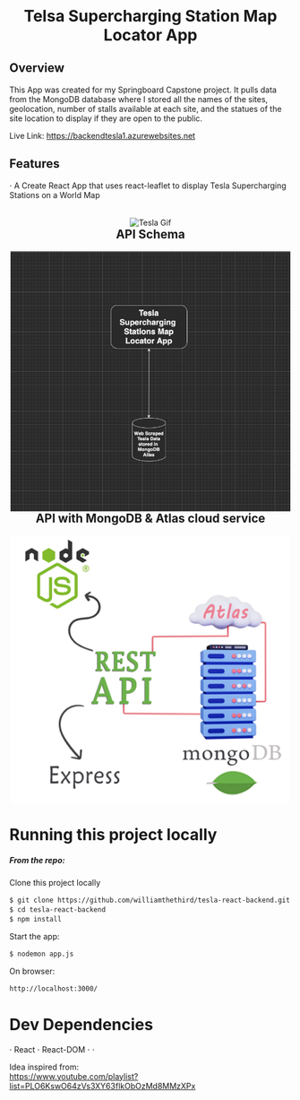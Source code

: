<h1 align="center" style="margin-top: 0px;">Telsa Supercharging Station Map Locator App</h1>
  
<h2> Overview </h2>
<p> This App was created for my Springboard Capstone project. It pulls data from the MongoDB database where I stored all the names of the sites, geolocation, number of stalls available at each site, and the statues of the site location to display if they are open to the public. </p> 


Live Link: https://backendtesla1.azurewebsites.net

<p align="center" style="margin-bottom: 0px !important;">

<h2> Features </h2> 
⋅ A Create React App that uses react-leaflet to display Tesla Supercharging Stations on a World Map


<p align="center" style="margin-bottom: 0px !important;">
  </br>

  <img width="1000" src="build/teslacapstone.gif" alt="Tesla Gif" align="center">
<div align="center">




<div align="center">

 
<div align="left">


<h2 align="center" style="margin-top: 0px;">API Schema</h2>

<p align="center" style="margin-bottom: 0px !important;">
  <img width="500" src="build/APISchema.png" alt="API Schema" align="center">

</br>
<h2 align="center" style="margin-top: 0px;">API with MongoDB & Atlas cloud service</h2>

<p align="center" style="margin-bottom: 0px !important;">
  <img width="500" src="build/AtlasPic.png" alt="Atlas Pic" align="center">


  <h1>Running this project locally</h1>
  
  <h5> From the repo:</h5>  
Clone this project locally

```sh
$ git clone https://github.com/williamthethird/tesla-react-backend.git
$ cd tesla-react-backend
$ npm install 
```

Start the app:

```sh
$ nodemon app.js
```
  
On browser:

```sh
http://localhost:3000/
``` 

  <h1>Dev Dependencies</h1> 
  ⋅ React
  ⋅ React-DOM
  ⋅ 
  ⋅ 
  
  <p align="center" style="margin-bottom: 0px !important;">

Idea inspired from:</br>
https://www.youtube.com/playlist?list=PLO6KswO64zVs3XY63flkObOzMd8MMzXPx
